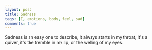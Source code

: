 ```yaml
---
layout: post
title: Sadness
tags: [I, emotions, body, feel, sad]
comments: true
---
```

Sadness is an easy one to describe, it always starts in my throat, it's a quiver, it's the tremble in my lip, or the welling of my eyes.